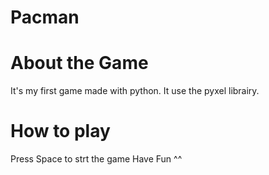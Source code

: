 # Pacman

# About the Game
It's my first game made with python. It use the pyxel librairy.

# How to play
Press Space to strt the game
Have Fun ^^ 
